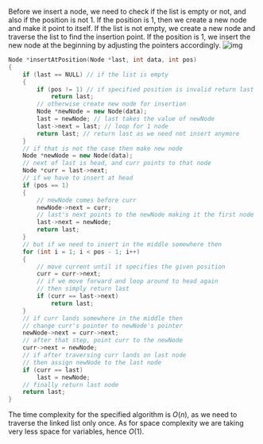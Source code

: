 Before we insert a node, we need to check if the list is empty or not, and also if the position is not 1. If the position is 1, then we create a new node and make it point to itself. If the list is not empty, we create a new node and traverse the list to find the insertion point. If the position is 1, we insert the new node at the beginning by adjusting the pointers accordingly.
![img](https://media.geeksforgeeks.org/wp-content/uploads/20240806150431/Insertion-at-specific-position-of-circular-linked-list.webp)

```cpp
Node *insertAtPosition(Node *last, int data, int pos)
{
    if (last == NULL) // if the list is empty
    {
        if (pos != 1) // if specified position is invalid return last
            return last;
        // otherwise create new node for insertion
        Node *newNode = new Node(data);
        last = newNode; // last takes the value of newNode
        last->next = last; // loop for 1 node
        return last; // return last as we need not insert anymore
    }
    // if that is not the case then make new node
    Node *newNode = new Node(data);
    // next of last is head, and curr points to that node
    Node *curr = last->next;
    // if we have to insert at head
    if (pos == 1)
    {
        // newNode comes before curr
        newNode->next = curr;
        // last's next points to the newNode making it the first node
        last->next = newNode;
        return last;
    }
    // but if we need to insert in the middle somewhere then
    for (int i = 1; i < pos - 1; i++)
    {
        // move current until it specifies the given position
        curr = curr->next;
        // if we move forward and loop around to head again
        // then simply return last
        if (curr == last->next)
            return last;
    }
    // if curr lands somewhere in the middle then
    // change curr's pointer to newNode's pointer
    newNode->next = curr->next;
    // after that step, point curr to the newNode
    curr->next = newNode;
    // if after traversing curr lands on last node
    // then assign newNode to the last node
    if (curr == last)
        last = newNode;
    // finally return last node
    return last;
}
```
The time complexity for the specified algorithm is $O(n)$, as we need to traverse the linked list only once. As for space complexity we are taking very less space for variables, hence $O(1)$.